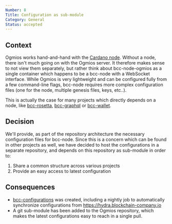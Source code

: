 ```yaml
---
Number: 8
Title: Configuration as sub-module
Category: General
Status: accepted 
---
```


<!-- ADR template adapted from Michael Nygard's -->

## Context

<!-- What is the issue that we're seeing that is motivating this decision or change? -->

Ogmios works hand-and-hand with the [Cardano node](https://github.com/The-Blockchain-Company/bcc-node). Without a node, there isn't much going on with the Ogmios server. It therefore makes sense to not view them separately, but rather think about bcc-node-ogmios as a single container which happens to be a bcc-node with a WebSocket interface. While Ogmios is very lightweight and can be configured fully from a few command-line flags, bcc-node requires more complex configuration files (one for the node, multiple genesis files, keys, etc..). 

This is actually the case for many projects which directly depends on a node, like [bcc-rosetta](https://github.com/The-Blockchain-Company/bcc-rosetta), [bcc-graphql](https://github.com/The-Blockchain-Company/bcc-graphql) or [bcc-wallet](https://github.com/The-Blockchain-Company/bcc-wallet). 

## Decision

<!-- What is the change that we're proposing and/or doing? -->

We'll provide, as part of the repository architecture the necessary configuration files for bcc-node. Since this is a concern which can be found in other projects as well, we have decided to host the configurations in a separate repository, and depends on this repository as sub-module in order to:

1. Share a common structure across various projects
2. Provide an easy access to latest configuration 

## Consequences

<!-- What becomes easier or more difficult to do because of this change? -->

- [bcc-configurations](https://github.com/The-Blockchain-Company/bcc-configurations) was created, including a nightly job to automatically synchronize configurations from https://hydra.blockchain-company.io
- A git sub-module has been added to the Ogmios repository, which makes the latest configurations easy to reach in a single pull. 
